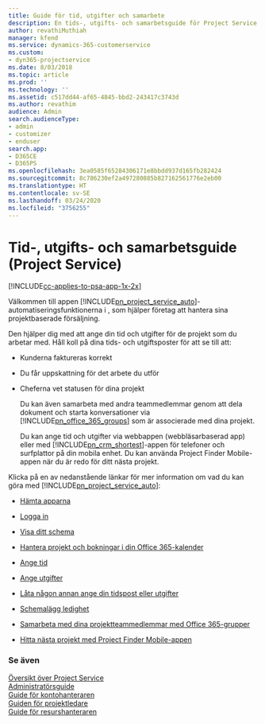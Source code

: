 ```yaml
---
title: Guide för tid, utgifter och samarbete
description: En tids-, utgifts- och samarbetsguide för Project Service
author: revathiMuthiah
manager: kfend
ms.service: dynamics-365-customerservice
ms.custom:
- dyn365-projectservice
ms.date: 8/03/2018
ms.topic: article
ms.prod: ''
ms.technology: ''
ms.assetid: c517dd44-af65-4845-bbd2-243417c3743d
ms.author: revathim
audience: Admin
search.audienceType:
- admin
- customizer
- enduser
search.app:
- D365CE
- D365PS
ms.openlocfilehash: 3ea0585f65284306171e8bbdd937d165fb282424
ms.sourcegitcommit: 8c786230ef2a497280885b827162561776e2eb00
ms.translationtype: HT
ms.contentlocale: sv-SE
ms.lasthandoff: 03/24/2020
ms.locfileid: "3756255"
---
```

# <a name="time-expense-and-collaboration-guide-project-service"></a>Tid-, utgifts- och samarbetsguide (Project Service)

[!INCLUDE[cc-applies-to-psa-app-1x-2x](../includes/cc-applies-to-psa-app-1x-2x.md)]

Välkommen till appen [!INCLUDE[pn_project_service_auto](../includes/pn-project-service-auto.md)]-automatiseringsfunktionerna i , som hjälper företag att hantera sina projektbaserade försäljning. 
  
 Den hjälper dig med att ange din tid och utgifter för de projekt som du arbetar med. Håll koll på dina tids- och utgiftsposter för att se till att:  
  
- Kunderna faktureras korrekt  
  
- Du får uppskattning för det arbete du utför  
  
- Cheferna vet statusen för dina projekt  
  
  Du kan även samarbeta med andra teammedlemmar genom att dela dokument och starta konversationer via [!INCLUDE[pn_office_365_groups](../includes/pn-office-365-groups.md)] som är associerade med dina projekt.  
  
  Du kan ange tid och utgifter via webbappen (webbläsarbaserad app) eller med [!INCLUDE[pn_crm_shortest](../includes/pn-crm-shortest.md)]-appen för telefoner och surfplattor på din mobila enhet. Du kan använda Project Finder Mobile-appen när du är redo för ditt nästa projekt.  
  
Klicka på en av nedanstående länkar för mer information om vad du kan göra med [!INCLUDE[pn_project_service_auto](../includes/pn-project-service-auto.md)]:  
  
-   [Hämta apparna](../project-service/get-apps.md)  
  
-   [Logga in](../project-service/sign-in.md)  
  
-   [Visa ditt schema](../project-service/view-schedule.md)  
  
-   [Hantera projekt och bokningar i din Office 365-kalender](../project-service/manage-project-bookings-office-365-calendar.md)  
  
-   [Ange tid](../project-service/enter-time.md)  
  
-   [Ange utgifter](../project-service/enter-expenses.md)  
  
-   [Låta någon annan ange din tidspost eller utgifter](../project-service/allow-someone-else-enter-time-entry-expense.md)  
  
-   [Schemalägg ledighet](../project-service/schedule-time-off.md)  
  
-   [Samarbeta med dina projektteammedlemmar med Office 365-grupper](../project-service/collaborate-project-team-members-office-365-groups.md)  
  
-   [Hitta nästa projekt med Project Finder Mobile-appen](../project-service/find-next-project-finder-mobile-app.md)  
  
### <a name="see-also"></a>Se även  
 [Översikt över Project Service](../project-service/overview.md)   
 [Administratörsguide](../project-service/admin-guide.md)   
 [Guide för kontohanteraren](../project-service/account-manager-guide.md)   
 [Guiden för projektledare](../project-service/project-manager-guide.md)   
 [Guide för resurshanteraren](../project-service/resource-manager-guide.md)   
